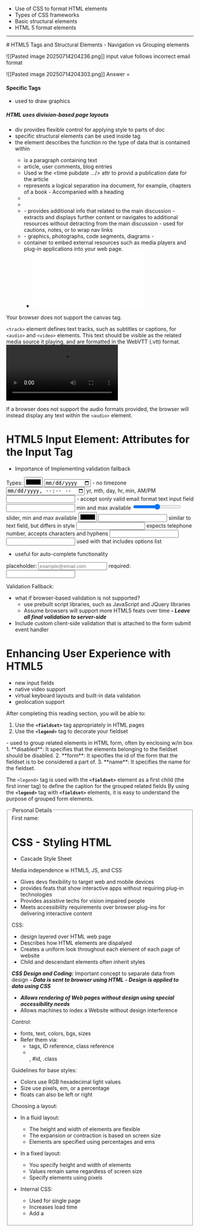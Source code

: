 - Use of CSS to format HTML elements
- Types of CSS frameworks
- Basic structural elements
- HTML 5 format elements
<hr>
# HTML5 Tags and Structural Elements
- Navigation vs Grouping elements

![[Pasted image 20250714204236.png]]
input value follows incorrect email format

![[Pasted image 20250714204303.png]]
Answer = </article>


#### Specific Tags
- </canvas> used to draw graphics

##### HTML uses division-based page layouts
- div provides flexible control for applying style to parts of doc
- specific structural elements can be used inside </div> tag
- the element describes the function ro the type of data that is contained within
	- </p> is a paragraph containing text
	- </article> article, user comments, blog entries
	- Used w the <time pubdate …/> attr to provid a publication date for the article
	- </section> represents a logical separation ina document, for example, chapters of a book
		- Accompanied with a heading
	- </header>
	- </footer>
	- </aside>
		- provides additional info that related to the main discussion
		- extracts and displays further content or navigates to additional resources without detracting from the main discussion
		- used for cautions, notes, or to wrap nav links
	- </figure>
		- graphics, photographs, code segments, diagrams
		- </figcaption>
	- </embed> container to embed external resources such as media players and plug-in applications into your web page.
		- <embed type="text/html" src="another_webpage.html">

<canvas>
	Your browser does not support the canvas tag.
</canvas>
	<script>
		var canvas = document.getElementsByTagName("canvas")[0];
		var context = canvas.getContext("2d");
		context.fillRect(0, 0, 100, 100);
	</script>

`<track>` element defines text tracks, such as subtitles or captions, for `<audio>` and `<video>` elements. This text should be visible as the related media source it playing, and are formatted in the WebVTT (.vtt) format.
	<video>
	  <source src="common_html_elements.mp4" type="video/mp4">
	  <track src="english_subtitles.vtt" kind="subtitles" srclang="en" label="English">
	  <track src="spanish_subtitles.vtt" kind="subtitles" srclang="es" label="Spanish">
	</video>

If a browser does not support the audio formats provided, the browser will instead display any text within the `<audio>` element.

# HTML5 Input Element: Attributes for the Input Tag
- Importance of Implementing validation fallback

Types:
<input type="color"/>
<input type="date"/> - no timezone
<input type="datetime-local"/> yr, mth, day, hr, min, AM/PM
<input type="email"/> - accept sonly valid email format text input field
<input type="number"/> min and max available
<input type="range"/> slider, min and max available
<input type="color"/>
<input type="search"/> similar to text field, but differs in style
<input type="tel"/> expects telephone number, accepts characters and hyphens
<input type="URL"/>
<input type="list"/> used with </datalist> that includes options list
- useful for auto-complete functionality

placeholder:
	<input type="email" placeholder="example@email.com">
required:
	<input type="email" required>

Validation Fallback:
- what if browser-based validation is not supported?
	- use prebuilt script libraries, such as JavaScript and JQuery libraries
	- Assume browsers will support more HTML5 feats over time
		***- Leave all final validation to server-side***
- Include custom client-side validation that is attached to the form submit event handler

# Enhancing User Experience with HTML5
- new input fields
- native video support
- virtual keyboard layouts and built-in data validation
- geolocation support

After completing this reading section, you will be able to:

1. Use the **`<fieldset>`** tag appropriately in HTML pages
2. Use the **`<legend>`** tag to decorate your fieldset

<form>
	</fieldset> - used to group related elements in HTML form, often by enclosing w/in box
			1. **disabled**: It specifies that the elements belonging to the fieldset should be disabled.
			2. **form**: It specifies the id of the form that the fieldset is to be considered a part of.
			3. **name**: It specifies the name for the fieldset.

The `<legend>` tag is used with the **`<fieldset>`** element as a first child (the first inner tag) to define the caption for the grouped related fields
By using the **`<legend>`** tag with **`<fieldset>`** elements, it is easy to understand the purpose of grouped form elements.
<form>
	<fieldset name="personal_details">
		<legend>Personal Details</legend>
		</label for="fname">First name:</label>

# CSS - Styling HTML
- Cascade Style Sheet

Media independence w HTML5, JS, and CSS
- Gives devs flexibility to target web and mobile devices
- provides feats that show interactive apps without requiring plug-in technologies
- Provides assistive techs for vision impaired people
- Meets accessibility requirements over browser plug-ins for delivering interactive content

CSS:
- design layered over HTML web page
- Describes how HTML elements are dispalyed
- Creates a uniform look throughout each element of each page of website
- Child and descendant elements often inherit styles

***CSS Design and Coding:***
Important concept to separate data from design
***- Data is sent to browser using HTML***
***- Design is applied to data using CSS***
- ***Allows rendering of Web pages without design using special accessibility needs***
- Allows machines to index a Website without design interference

Control:
- fonts, text, colors, bgs, sizes
- Refer them via:
	- tags, ID reference, class reference
	- </a> </div> </li> </label>, \#id, .class

Guidelines for base styles:
- Colors use RGB hexadecimal light values
- Size use pixels, em, or a percentage
- floats can also be left or right

Choosing a layout:
- In a fluid layout:
	- The height and width of elements are flexible
	- The expansion or contraction is based on screen size
	- Elements are specified using percentages and ems

- In a fixed layout:
	- You specify height and width of elements
	- Values remain same regardless of screen size
	- Specify elements using pixels

- Internal CSS:
	- Used for single page
	- Increases load time
	- Add a <style/> tag to your HTML doc

- External CSS:
	- Used to style an entire website
	- Can be linked to from other pages
	- Add a </link> tag to the </head> tag
		- </head>
		- <link href="style.css" ref="style-sheet" type="text/css">
		- </head>

CSS priority: inline > internal > external

# CSS Selectors:
Tags:
h1 {
	/* Styles for h1 elements */
	color: \#3366cc;
	font-size: 24px;
}

ID:
\#header {
	/* Styles for the element with id="header" */
	background-color: \#f0f0f0;
	padding: 10px;
}

Class:
.highlight {
	/* Styles for elements with class="highlight" */
	background-color: \#ffd700;
	color: #333;
}


# CSS frameworks:
- provides foundation to build code
- provides tools needed to create a UI
	- Implement visual elements on a web page
		- Elements such as nav bars, forms, and grids
	- Create responsive websites suitable for any screen size
- Used from start of project

**2 Types: Utility and Component**
**Utility:**
- Provides utility classes
- Simplifies references to CSS properties
- Provides freedom when styling components

Advantages:
- Scope to single-purpose CSS classes
- Implements CSS properties from HTML class attributes
- Helps in consistency with color choices, spacing, shadows, etc.
Disadvantages:
- Mixed styles reduces separations of concern, making HTML markup verbose
- Involves adding several classes to HTML markup
- Increases HTML download size and slows down web pages

Example: Tailwind CSS
- saves time
- easier to maintain uniform style
- styles limited ot what framework provides
- Includes overhead code

**Component:**
- Provides pre-styled components
- Requires little knowledge of CSS
- Assists in keeping consistent styles
- Limits freedom when styling

Example: Bootstrap
- helps build fast, responsive sites w/ its feature-packed front-end toolkit
- Tailwind: "underline text-red-500 hover:text-red-700" > Dangerous Link <
- Bootstrap: "link-danger" > Dangerous Link <
- Supplies templates ranging from entire websites to a simple sign-in page
- Provides individual HTML components
- Limited amount of component styles provided


Include Tailwind CSS in </link>
'<link href="https://cdn.jsdelivr.net/npm/tailwindcss@2.2.19/dist/tailwind.min.css" rel="stylesheet">'

Include Bootstrap CSS
#### **Steps to implement Bootstrap CSS**
1. Include the Bootstrap CSS and JavaScript CDN in the `<head>` of your HTML:
'<link href="https://cdn.jsdelivr.net/npm/bootstrap@5.3.0-alpha1/dist/css/bootstrap.min.css" rel="stylesheet">'
'<script src="https://cdn.jsdelivr.net/npm/bootstrap@5.3.0-alpha1/dist/js/bootstrap.bundle.min.js"></script>'

use Bootstrap's grid system and include a hamburger menu:
'''
<!DOCTYPE html>
<html lang="en">
<head>
  <meta charset="UTF-8">
  <meta name="viewport" content="width=device-width, initial-scale=1.0">
  <title>Responsive Layout - Bootstrap</title>
  <link href="https://cdn.jsdelivr.net/npm/bootstrap@5.3.0-alpha1/dist/css/bootstrap.min.css" rel="stylesheet">
  <script src="https://cdn.jsdelivr.net/npm/bootstrap@5.3.0-alpha1/dist/js/bootstrap.bundle.min.js"></script>
</head>
<body>
  <header class="bg-danger text-white text-center p-3">Header</header>
  <nav class="bg-primary navbar navbar-expand-lg navbar-light bg-light">
	<div class="container-fluid">
	  <a class="navbar-brand" href="#">Brand</a>
	  <button class="navbar-toggler" type="button" data-bs-toggle="collapse" data-bs-target="#navbarNav">
		<span class="navbar-toggler-icon"></span>
	  </button>
	  <div class="collapse navbar-collapse" id="navbarNav">
		<ul class="navbar-nav">
		  <li class="nav-item"><a class="nav-link" href="#">Home</a></li>
		  <li class="nav-item"><a class="nav-link" href="#">About</a></li>
		  <li class="nav-item"><a class="nav-link" href="#">Contact</a></li>
		</ul>
	  </div>
	</div>
  </nav>
  <div class="container my-3">
	<div class="row">
	  <aside class="col-12 col-md-3 bg-warning p-3">Aside</aside>
	  <section class="col-12 col-md-6 bg-white p-3">Main Section</section>
	  <article class="col-12 col-md-3 bg-success p-3">Article</article>
	</div>
	<div class="row">
	  <footer class="col-12 bg-primary text-white text-center p-3">Footer</footer>
	</div>
  </div>
</body>
</html>
'''

#### **Key Bootstrap classes used**

1. **`navbar` and `navbar-expand-lg`**
	
	- **`navbar`**: Creates a navigation bar with built-in features such as text alignment, background color, and dropdown menu support
	- **`navbar-expand-lg`**: Makes the navigation bar expand horizontally on large screens. On smaller screens, it collapses into a hamburger menu (three horizontal lines) that reveals the menu when clicked.
	- **Together**: The combination of `navbar` and `navbar-expand-lg` creates a responsive navigation bar that adapts to different screen sizes, expanding on large screens and collapsing on smaller ones.
2. **`col-*` classes**
	
	- **`col-12`**: In Bootstrap's grid system, `col-12` makes the element take up 100% width on extra small and small screens, stacking elements vertically on mobile devices.
	- **`col-md-3`**: For medium screens (768px and larger), `col-md-3` sets the element's width to 25%, allowing it to sit next to other elements in a horizontal layout.
	- **`col-md-6`**: On medium and larger screens, `col-md-6` makes the element take up 50% width, ensuring a balanced layout.
	- **Together**: Combining `col-12` for small screens and `col-md-*` for medium and larger screens ensures a responsive layout that adjusts dynamically.
3. **`p-3`**
	
	- **`p-3`**: Adds 1rem (16px) of padding to all sides of an element, ensuring there's space inside, preventing content from touching the edges, and improving the layout's visual appeal.
4. **`bg-danger`, `bg-primary`, `bg-warning`, and `bg-success`**
	
	- **`bg-*`**: These classes apply specific background colors to elements, helping distinguish sections and enhancing visual clarity.
5. **`navbar-toggler` and `navbar-toggler-icon`**
	
	- **`navbar-toggler`**: A button used to toggle the visibility of menu items in the navigation bar on smaller screens, showing or hiding the links.
	- **`navbar-toggler-icon`**: Displays the "hamburger menu" icon (three horizontal lines) inside the button, indicating the collapsible menu.

![[Pasted image 20250714185014.png]]

Module Summary:
In this module, you learned that:
- CSS creates a uniform look throughout each element of each page of the website. 
- CSS is usually coded in external style sheets and creates base styles for a website. 
- CSS frameworks assists in implementing UI elements and creating dynamic web pages. 
- CSS has two types of frameworks: 
- Utility-first frameworks, which provide utility classes to help in building one's own styles and layouts. 
- Component frameworks, which provide a wide selection of pre-styled components and templates that can be implemented onto a website. 
- Plain (Vanilla) CSS lets developers write the styles and layouts of a website. 
- HTML5 elements provide structure and function to websites. 
- HTML5 uses the <input> tag to allow users to input information.

# Glossary: CSS Overview & HTML5 Elements

|**Term**|**Definition**|
|---|---|
|**Component Framework**|Component frameworks provide pre-styled components and templates which are easy to add to any website.|
|**CSS**|"Cascading Style Sheet"s is a style sheet language that describes how HTML elements are displayed​. It is the design that is layered over the top of an HTML web page​.|
|**Fixed Layout**|A fixed layout is a layout where ​you specify the height and width of elements, and those values remain the same regardless of which operating system or browser you use to access the website.|
|**Fluid Layout**|A fluid layout is a layout in which ​the height and width of elements is flexible ​and can expand or contract based on the browser window, the operating system, and other user preferences.|
|**Utility Framework**|The utility framework provides utility classes that are scoped to individual CSS properties, which helps in building custom designs in HTML files.|
